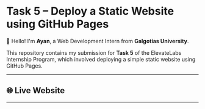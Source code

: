 # Task 5 – Deploy a Static Website using GitHub Pages

👋 Hello! I'm **Ayan**, a Web Development Intern from **Galgotias University**.

This repository contains my submission for **Task 5** of the ElevateLabs Internship Program, which involved deploying a simple static website using GitHub Pages.

---

## 🌐 Live Website

---
